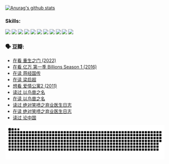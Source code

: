 
[![Anurag's github stats](https://github-readme-stats.vercel.app/api?username=w940853815)](https://github.com/anuraghazra/github-readme-stats)

### Skills:

<code><img height="32" src="https://cdn.jsdelivr.net/npm/simple-icons@v5/icons/python.svg"></code>
<code><img height="32" src="https://cdn.jsdelivr.net/npm/simple-icons@v5/icons/javascript.svg"></code>
<code><img height="32" src="https://cdn.jsdelivr.net/npm/simple-icons@v5/icons/django.svg"></code>
<code><img height="32" src="https://cdn.jsdelivr.net/npm/simple-icons@v5/icons/flask.svg"></code>
<code><img height="32" src="https://cdn.jsdelivr.net/npm/simple-icons@v5/icons/vuetify.svg"></code>
<code><img height="32" src="https://cdn.jsdelivr.net/npm/simple-icons@v5/icons/git.svg"></code>
<code><img height="32" src="https://cdn.jsdelivr.net/npm/simple-icons@v5/icons/docker.svg"></code>
<code><img height="32" src="https://cdn.jsdelivr.net/npm/simple-icons@v5/icons/postgresql.svg"></code>
<code><img height="32" src="https://cdn.jsdelivr.net/npm/simple-icons@v5/icons/elasticsearch.svg"></code>
<code><img height="32" src="https://cdn.jsdelivr.net/npm/simple-icons@v5/icons/macos.svg"></code>
<code><img height="32" src="https://cdn.jsdelivr.net/npm/simple-icons@v5/icons/linux.svg"></code>

### 🗣 豆瓣:

<!-- DOUBAN-ACTIVITIES:START -->
- [在看 重生之门‎ (2022)](https://www.douban.com/people/136069238/status/3882598762/?_i=53827305)
- [在看 亿万 第一季 Billions Season 1‎ (2016)](https://www.douban.com/people/136069238/status/3878098700/?_i=53827305)
- [在读 蒋经国传](https://www.douban.com/people/136069238/status/3877458956/?_i=53827305)
- [在读 梁启超](https://www.douban.com/people/136069238/status/3876806133/?_i=53827305)
- [想看 爱情公寓2‎ (2011)](https://www.douban.com/people/136069238/status/3876682115/?_i=53827305)
- [读过 以鸟兽之名](https://www.douban.com/people/136069238/status/3876369302/?_i=53827305)
- [在读 以鸟兽之名](https://www.douban.com/people/136069238/status/3869094471/?_i=53827305)
- [读过 绝对笑喷之弃业医生日志](https://www.douban.com/people/136069238/status/3869093225/?_i=53827305)
- [在读 绝对笑喷之弃业医生日志](https://www.douban.com/people/136069238/status/3862106751/?_i=53827305)
- [读过 论中国](https://www.douban.com/people/136069238/status/3862105795/?_i=53827305)
<!-- DOUBAN-ACTIVITIES:END -->


![Snake animation](https://raw.githubusercontent.com/w940853815/w940853815/output/github-contribution-grid-snake.svg)

<!--
**w940853815/w940853815** is a ✨ _special_ ✨ repository because its `README.md` (this file) appears on your GitHub profile.

Here are some ideas to get you started:

- 🔭 I’m currently working on ...
- 🌱 I’m currently learning ...
- 👯 I’m looking to collaborate on ...
- 🤔 I’m looking for help with ...
- 💬 Ask me about ...
- 📫 How to reach me: ...
- 😄 Pronouns: ...
- ⚡ Fun fact: ...
-->
